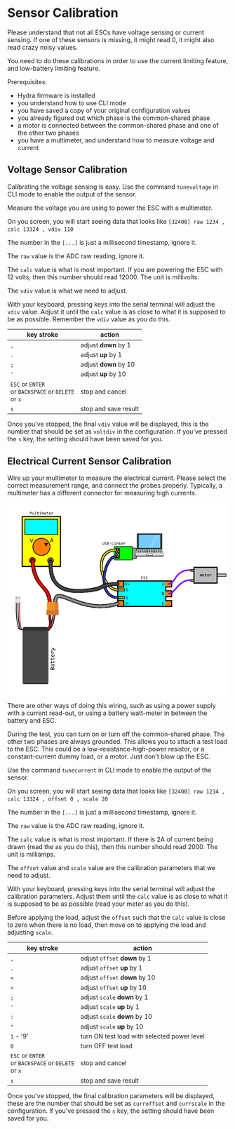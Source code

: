 # Sensor Calibration

Please understand that not all ESCs have voltage sensing or current sensing. If one of these sensors is missing, it might read 0, it might also read crazy noisy values.

You need to do these calibrations in order to use the current limiting feature, and low-battery limiting feature.

Prerequisites:

 * Hydra firmware is installed
 * you understand how to use CLI mode
 * you have saved a copy of your original configuration values
 * you already figured out which phase is the common-shared phase
 * a motor is connected between the common-shared phase and one of the other two phases
 * you have a multimeter, and understand how to measure voltage and current

## Voltage Sensor Calibration

Calibrating the voltage sensing is easy. Use the command `tunevoltage` in CLI mode to enable the output of the sensor.

Measure the voltage you are using to power the ESC with a multimeter.

On you screen, you will start seeing data that looks like `[32400] raw 1234 , calc 13324 , vdiv 110`

The number in the `[...]` is just a millisecond timestamp, ignore it.

The `raw` value is the ADC raw reading, ignore it.

The `calc` value is what is most important. If you are powering the ESC with 12 volts, then this number should read 12000. The unit is millivolts.

The `vdiv` value is what we need to adjust.

With your keyboard, pressing keys into the serial terminal will adjust the `vdiv` value. Adjust it until the `calc` value is as close to what it is supposed to be as possible. Remember the `vdiv` value as you do this.

| key stroke | action |
|------------|--------|
| `,`        | adjust **down** by 1 |
| `.`        | adjust **up** by 1 |
| `;`        | adjust **down** by 10 |
| `'`        | adjust **up** by 10 |
| `ESC` or `ENTER` <br /> or `BACKSPACE` or `DELETE` <br /> or `x` | stop and cancel |
| `s`        | stop and save result |

Once you've stopped, the final `vdiv` value will be displayed, this is the number that should be set as `voltdiv` in the configuration. If you've pressed the `s` key, the setting should have been saved for you.

## Electrical Current Sensor Calibration

Wire up your multimeter to measure the electrical current. Please select the correct measurement range, and connect the probes properly. Typically, a multimeter has a different connector for measuring high currents.

![](imgs/measurecurrent.png)

There are other ways of doing this wiring, such as using a power supply with a current read-out, or using a battery watt-meter in between the battery and ESC.

During the test, you can turn on or turn off the common-shared phase. The other two phases are always grounded. This allows you to attach a test load to the ESC. This could be a low-resistance-high-power resistor, or a constant-current dummy load, or a motor. Just don't blow up the ESC.

Use the command `tunecurrent` in CLI mode to enable the output of the sensor.

On you screen, you will start seeing data that looks like `[32400] raw 1234 , calc 13324 , offset 0 , scale 20`

The number in the `[...]` is just a millisecond timestamp, ignore it.

The `raw` value is the ADC raw reading, ignore it.

The `calc` value is what is most important. If there is 2A of current being drawn (read the as you do this), then this number should read 2000. The unit is milliamps.

The `offset` value and `scale` value are the calibration parameters that we need to adjust.

With your keyboard, pressing keys into the serial terminal will adjust the calibration parameters. Adjust them until the `calc` value is as close to what it is supposed to be as possible (read your meter as you do this).

Before applying the load, adjust the `offset` such that the `calc` value is close to zero when there is no load, then move on to applying the load and adjusting `scale`.

| key stroke | action |
|------------|--------|
| `,`        | adjust `offset` **down** by 1 |
| `.`        | adjust `offset` **up** by 1 |
| `<`        | adjust `offset` **down** by 10 |
| `>`        | adjust `offset` **up** by 10 |
| `;`        | adjust `scale` **down** by 1 |
| `'`        | adjust `scale` **up** by 1 |
| `:`        | adjust `scale` **down** by 10 |
| `"`        | adjust `scale` **up** by 10 |
| `1` - '9'  | turn ON test load with selected power level |
| `0`        | turn OFF test load |
| `ESC` or `ENTER` <br /> or `BACKSPACE` or `DELETE` <br /> or `x` | stop and cancel |
| `s`        | stop and save result |

Once you've stopped, the final calibration parameters will be displayed, these are the number that should be set as `curroffset` and `currscale` in the configuration. If you've pressed the `s` key, the setting should have been saved for you.
